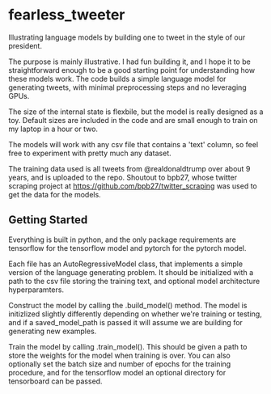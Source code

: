 # fearless_tweeter
Illustrating language models by building one to tweet in the style of our president.


The purpose is mainly illustrative. I had fun building it, and I hope it to be straightforward enough to be a good starting point for understanding how these models work. The code builds a simple language model for generating tweets, with minimal preprocessing steps and no leveraging GPUs. 


The size of the internal state is flexbile, but the model is really designed as a toy. Default sizes are included in the code and are small enough to train on my laptop in a hour or two.

The models will work with any csv file that contains a 'text' column, so feel free to experiment with pretty much any dataset.

The training data used is all tweets from @realdonaldtrump over about 9 years, and is uploaded to the repo. Shoutout to bpb27, whose twitter scraping project at https://github.com/bpb27/twitter_scraping was used to get the data for the models.



## Getting Started

Everything is built in python, and the only package requirements are tensorflow for the tensorflow model and pytorch for the pytorch model. 

Each file has an AutoRegressiveModel class, that implements a simple version of the language generating problem. It should be initialized with a path to the csv file storing the training text, and optional model architecture hyperparamters. 

Construct the model by calling the .build_model() method. The model is initizlized slightly differently depending on whether we're training or testing, and if a saved_model_path is passed it will assume we are building for generating new examples.

Train the model by calling .train_model(). This should be given a path to store the weights for the model when training is over. You can also optionally set the batch size and number of epochs for the training procedure, and for the tensorflow model an optional directory for tensorboard can be passed.



